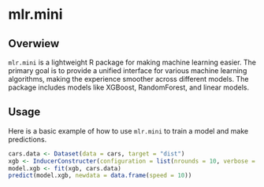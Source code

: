 # mlr.mini

## Overwiew

`mlr.mini` is a lightweight R package for making machine learning easier. The primary goal is to provide a unified interface for various machine learning algorithms, making the experience smoother across different models. The package includes models like XGBoost, RandomForest, and linear models.

## Usage

Here is a basic example of how to use `mlr.mini` to train a model and make predictions.

``` r
cars.data <- Dataset(data = cars, target = "dist")
xgb <- InducerConstructer(configuration = list(nrounds = 10, verbose = 0), method = "XGBoost")
model.xgb <- fit(xgb, cars.data)
predict(model.xgb, newdata = data.frame(speed = 10))
```
